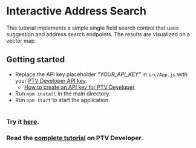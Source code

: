# Interactive Address Search
This tutorial implements a simple single field search control that uses suggestion and address search endpoints. The results are visualized on a vector map. 

## Getting started
- Replace the API key placeholder *"YOUR_API_KEY"* in `src/App.js` with your <a href="https://myptv.com/developer" target="_blank">PTV Developer API key</a>.
  - <a href="https://developer.myptv.com/en/resources/tutorials" target="_blank">How to create an API key for PTV Developer</a>
- Run `npm install` in the main directory.
- Run `npm start` to start the application.
#
### Try it <a href="https://developer-applications.myptv.com/Tutorials/Geocoding/interactive-address-search/index.html" target="_blank">here</a>.
### Read the <a href="https://developer.myptv.com/en/resources/tutorials/Geocoding/interactive-address-search-preview" target="_blank">complete tutorial</a> on PTV Developer.
